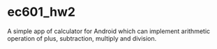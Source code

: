 # ec601_hw2
A simple app of calculator for Android which can implement arithmetic operation of plus, subtraction, multiply and division.
